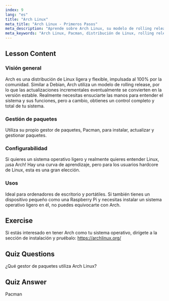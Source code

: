 ```yaml
---
index: 9
lang: "es"
title: "Arch Linux"
meta_title: "Arch Linux - Primeros Pasos"
meta_description: "Aprende sobre Arch Linux, su modelo de rolling release y el gestor de paquetes Pacman. Entiende por qué Arch es excelente para principiantes y usuarios avanzados que buscan control."
meta_keywords: "Arch Linux, Pacman, distribución de Linux, rolling release, tutorial de Linux, guía para principiantes, sistema operativo ligero"
---
```


## Lesson Content

### Visión general

Arch es una distribución de Linux ligera y flexible, impulsada al 100% por la comunidad. Similar a Debian, Arch utiliza un modelo de rolling release, por lo que las actualizaciones incrementales eventualmente se convierten en la versión estable. Realmente necesitas ensuciarte las manos para entender el sistema y sus funciones, pero a cambio, obtienes un control completo y total de tu sistema.

### Gestión de paquetes

Utiliza su propio gestor de paquetes, Pacman, para instalar, actualizar y gestionar paquetes.

### Configurabilidad

Si quieres un sistema operativo ligero y realmente quieres entender Linux, ¡usa Arch! Hay una curva de aprendizaje, pero para los usuarios hardcore de Linux, esta es una gran elección.

### Usos

Ideal para ordenadores de escritorio y portátiles. Si también tienes un dispositivo pequeño como una Raspberry Pi y necesitas instalar un sistema operativo ligero en él, no puedes equivocarte con Arch.

## Exercise

Si estás interesado en tener Arch como tu sistema operativo, dirígete a la sección de instalación y pruébalo: <https://archlinux.org/>

## Quiz Questions

¿Qué gestor de paquetes utiliza Arch Linux?

## Quiz Answer

Pacman
